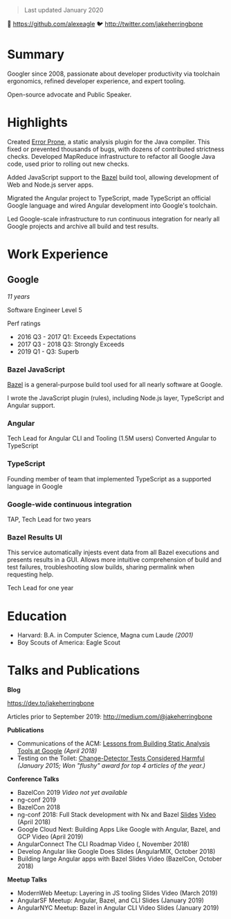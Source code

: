 > Last updated January 2020

🐙 https://github.com/alexeagle
🐦 http://twitter.com/jakeherringbone

# Summary

Googler since 2008, passionate about developer productivity via toolchain ergonomics, refined developer experience, and expert tooling.

Open-source advocate and Public Speaker.

# Highlights

Created [Error Prone](https://errorprone.info), a static analysis plugin for the Java compiler.
This fixed or prevented thousands of bugs, with dozens of contributed strictness checks.
Developed MapReduce infrastructure to refactor all Google Java code, used prior to rolling out new checks.

Added JavaScript support to the [Bazel] build tool, allowing development of Web and Node.js server apps.

Migrated the Angular project to TypeScript, made TypeScript an official Google language and wired Angular development into Google's toolchain.

Led Google-scale infrastructure to run continuous integration for nearly all Google projects and archive all build and test results.

# Work Experience

## Google
_11 years_

Software Engineer Level 5

Perf ratings

- 2016 Q3 - 2017 Q1: Exceeds Expectations
- 2017 Q3 - 2018 Q3: Strongly Exceeds
- 2019 Q1 - Q3: Superb

### Bazel JavaScript

[Bazel] is a general-purpose build tool used for all nearly software at Google.

I wrote the JavaScript plugin (rules), including Node.js layer, TypeScript and Angular support.

### Angular

Tech Lead for Angular CLI and Tooling (1.5M users)
Converted Angular to TypeScript

### TypeScript

Founding member of team that implemented TypeScript as a supported language in Google

### Google-wide continuous integration

TAP, Tech Lead for two years

### Bazel Results UI

This service automatically injests event data from all Bazel executions and presents results in a GUI.
Allows more intuitive comprehension of build and test failures, troubleshooting slow builds, sharing permalink when requesting help.

Tech Lead for one year

# Education

- Harvard: B.A. in Computer Science, Magna cum Laude _(2001)_
- Boy Scouts of America: Eagle Scout

# Talks and Publications

**Blog**

https://dev.to/jakeherringbone

Articles prior to September 2019: http://medium.com/@jakeherringbone

**Publications**

- Communications of the ACM: [Lessons from Building Static Analysis Tools at Google](https://cacm.acm.org/magazines/2018/4/226371-lessons-from-building-static-analysis-tools-at-google/fulltext) _(April 2018)_
- Testing on the Toilet: [Change-Detector Tests Considered Harmful](https://testing.googleblog.com/2015/01/testing-on-toilet-change-detector-tests.html) _(January 2015; Won "flushy" award for top 4 articles of the year.)_

**Conference Talks**

- BazelCon 2019 _Video not yet available_
- ng-conf 2019
- BazelCon 2018
- ng-conf 2018: Full Stack development with Nx and Bazel [Slides](https://docs.google.com/presentation/d/1fSZwcpO9hUBFd_k9hUS45ZyVJcZLEyz0VxISSOnIZ1I/preview) [Video](https://www.youtube.com/watch?v=1KDDIhcQORM) (April 2018)
- Google Cloud Next: Building Apps Like Google with Angular, Bazel, and GCP Video (April 2019)
- AngularConnect The CLI Roadmap Video (, November 2018)
- Develop Angular like Google Does Slides (AngularMIX, October 2018)
- Building large Angular apps with Bazel Slides Video (BazelCon, October 2018)

**Meetup Talks**

- ModernWeb Meetup: Layering in JS tooling Slides Video (March 2019)
- AngularSF Meetup: Angular, Bazel, and CLI Slides (January 2019)
- AngularNYC Meetup: Bazel in Angular CLI Video Slides (January 2019)

[Bazel]: https://bazel.build
